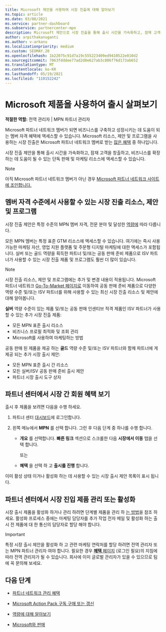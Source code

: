 ```yaml
---
title: Microsoft 제안을 사용하여 시장 진출에 대해 알아보기
ms.topic: article
ms.date: 03/08/2021
ms.service: partner-dashboard
ms.subservice: partnercenter-mpn
description: Microsoft 제안으로 시장 진출을 통해 출시 시간을 가속화하고, 잠재 고객을 창출하고, 비즈니스를 확장하는 방법을 알아봅니다.
author: arpithakanuganti
ms.author: v-arkanu
ms.localizationpriority: medium
ms.custom: SEOMAY.20
ms.openlocfilehash: 1b22075c91d7a19c555223409ed9410522e010d2
ms.sourcegitcommit: 7063fdddee77ad2d8e627ab3c806f76d173ab652
ms.translationtype: MT
ms.contentlocale: ko-KR
ms.lasthandoff: 05/19/2021
ms.locfileid: "110152242"
---
```

# <a name="explore-your-go-to-market-with-microsoft-offers"></a>Microsoft 제품을 사용하여 출시 살펴보기

**적절한 역할:** 전역 관리자 | MPN 파트너 관리자

Microsoft 파트너 네트워크 멤버가 되면 비즈니스를 구축하고 성장시키는 데 도움이 되는 멤버 자격 혜택에 액세스할 수 있습니다. Microsoft 리소스, 제안 및 프로그램을 사용하는 시장 진출은 Microsoft 파트너 네트워크 멤버로 받는 [많은 혜택](https://partner.microsoft.com/manage-your-partner-network-benefits) 중 하나입니다.

시장 진출 제안을 통해 출시 시간을 가속화하고, 잠재 고객을 창출하고, 비즈니스를 확장하는 데 도움이 될 수 있는 단독 판매 및 마케팅 리소스에 액세스할 수 있습니다.

>[!NOTE]
>아직 Microsoft 파트너 네트워크 멤버가 아닌 경우 [Microsoft 파트너 네트워크 사이트에 조인합니다.](https://partner.microsoft.com/membership)

## <a name="go-to-market-resources-offers-and-programs-available-by-membership-level"></a>멤버 자격 수준에서 사용할 수 있는 시장 진출 리소스, 제안 및 프로그램

시장 진출 제안은 특정 수준의 MPN 멤버 자격, 전문 분야 및 달성한 [역량에](learn-about-competencies.md) 따라 다릅니다.

모든 MPN 멤버는 특정 표준 GTM 리소스에 액세스할 수 있습니다. 여기에는 즉시 사용 가능한 마케팅 자산, 영업 지원 플랫폼 및 주문형 디지털 마케팅에 대한 액세스가 포함됩니다. 실버 또는 골드 역량을 획득한 파트너 및/또는 공동 판매 준비 제품으로 ISV 파트너가 사용할 수 있는 시장 진출 제품 및 프로그램도 훨씬 더 많이 있습니다.

>[!NOTE]
>시장 진출 리소스, 제안 및 프로그램에는 추가 및 변경 내용이 적용됩니다. Microsoft 파트너 네트워크 [Go-To-Market 페이지로](https://partner.microsoft.com/membership/go-to-market) 이동하여 공동 판매 준비 제품으로 다양한 역량 수준 및/또는 ISV 파트너를 위해 사용할 수 있는 최신 시장 진출 리소스 및 제안에 대해 알아봅니다.

**실버** 역량 수준이 있는 제품 및/또는 공동 판매 인센티브 적격 제품인 ISV 파트너가 사용할 수 있는 추가 시장 진출 제품:

- 모든 MPN 표준 출시 리소스
- 비즈니스 프로필 최적화 및 조회 관리
- Microsoft를 사용하여 마케팅하는 방법

공동 판매 된 제품을 제공 하는 **골드** 역량 수준 및/또는 ISV 파트너와 함께 파트너에 게 제공 되는 추가 시장 출시 제안:

- 모든 MPN 표준 출시 간 리소스
- 모든 실버/ISV 공동 판매 준비 출시 제안
- 파트너 시장 출시 도구 상자 

## <a name="view-go-to-market-membership-offers-in-partner-center"></a>파트너 센터에서 시장 간 회원 혜택 보기

출시 후 제품을 보려면 다음을 수행 하세요.

1. 파트너 센터 [대시보드](https://partner.microsoft.com/dashboard)에 로그인합니다.

2. 왼쪽 메뉴에서 **MPN** 를 선택 합니다. 그런 후 다음 단계 중 하나를 수행 합니다.

   - **개요** 를 선택합니다. **빠른 링크** 섹션으로 스크롤한 다음 **시장에서 이동** 탭을 선택 합니다.

     또는

   - **혜택** 을 선택 하 고 **출시를 진행** 합니다.

이미 활성 상태 이거나 활성화 하는 데 사용할 수 있는 시장 출시 제안 목록이 표시 됩니다.

## <a name="manage-or-activate-go-to-market-offers-in-partner-center"></a>파트너 센터에서 시장 진입 제품 관리 또는 활성화

시장 출시 제품을 활성화 하거나 관리 하려면 단계별 제품을 관리 하 [는 방법](manage-your-partner-network-benefits.md#manage-go-to-market-offers)을 참조 하세요. 활성화 프로세스 중에는 마케팅 담당자를 추가 작업 전자 메일 및 활성화 하는 출시 전 제품에 대 한 통신의 담당자로 할당 해야 합니다.

>[!IMPORTANT]
>특정 시장 출시 제안을 활성화 하 고 관련 마케팅 연락처를 할당 하려면 전역 관리자 또는 MPN 파트너 관리자 여야 합니다. 필요한 경우 [ **혜택** 페이지](https://partnercenter.microsoft.com/pcv/partnership/benefits) (로그인 필요)의 지침에 따라 전역 관리자가 될 수 있습니다. 회사에 이미 글로벌 관리자가 있을 수 있으므로 팀에 꼭 문의해 보세요.

## <a name="next-steps"></a>다음 단계

- [파트너 네트워크 관리 혜택](manage-your-partner-network-benefits.md)

- [Microsoft Action Pack 구독 구매 또는 갱신](mpn-get-action-pack.md)

- [역량에 대해 알아보기](learn-about-competencies.md)

- [Microsoft와 판매](https://partner.microsoft.com/membership/sell-with-microsoft)
